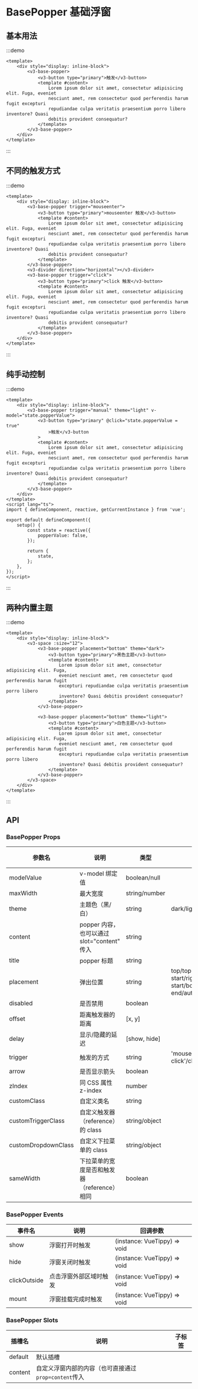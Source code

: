 # BasePopper 基础浮窗

## 基本用法

:::demo

```vue
<template>
	<div style="display: inline-block">
		<v3-base-popper>
			<v3-button type="primary">触发</v3-button>
			<template #content>
				Lorem ipsum dolor sit amet, consectetur adipisicing elit. Fuga, eveniet
				nesciunt amet, rem consectetur quod perferendis harum fugit excepturi
				repudiandae culpa veritatis praesentium porro libero inventore? Quasi
				debitis provident consequatur?
			</template>
		</v3-base-popper>
	</div>
</template>
```

:::

## 不同的触发方式

:::demo

```vue
<template>
	<div style="display: inline-block">
		<v3-base-popper trigger="mouseenter">
			<v3-button type="primary">mouseenter 触发</v3-button>
			<template #content>
				Lorem ipsum dolor sit amet, consectetur adipisicing elit. Fuga, eveniet
				nesciunt amet, rem consectetur quod perferendis harum fugit excepturi
				repudiandae culpa veritatis praesentium porro libero inventore? Quasi
				debitis provident consequatur?
			</template>
		</v3-base-popper>
		<v3-divider direction="horizontal"></v3-divider>
		<v3-base-popper trigger="click">
			<v3-button type="primary">click 触发</v3-button>
			<template #content>
				Lorem ipsum dolor sit amet, consectetur adipisicing elit. Fuga, eveniet
				nesciunt amet, rem consectetur quod perferendis harum fugit excepturi
				repudiandae culpa veritatis praesentium porro libero inventore? Quasi
				debitis provident consequatur?
			</template>
		</v3-base-popper>
	</div>
</template>
```

:::

## 纯手动控制

:::demo

```vue
<template>
	<div style="display: inline-block">
		<v3-base-popper trigger="manual" theme="light" v-model="state.popperValue">
			<v3-button type="primary" @click="state.popperValue = true"
				>触发</v3-button
			>
			<template #content>
				Lorem ipsum dolor sit amet, consectetur adipisicing elit. Fuga, eveniet
				nesciunt amet, rem consectetur quod perferendis harum fugit excepturi
				repudiandae culpa veritatis praesentium porro libero inventore? Quasi
				debitis provident consequatur?
			</template>
		</v3-base-popper>
	</div>
</template>
<script lang="ts">
import { defineComponent, reactive, getCurrentInstance } from 'vue';

export default defineComponent({
	setup() {
		const state = reactive({
			popperValue: false,
		});

		return {
			state,
		};
	},
});
</script>
```

:::

## 两种内置主题

:::demo

```vue
<template>
	<div style="display: inline-block">
		<v3-space :size="12">
			<v3-base-popper placement="bottom" theme="dark">
				<v3-button type="primary">黑色主题</v3-button>
				<template #content>
					Lorem ipsum dolor sit amet, consectetur adipisicing elit. Fuga,
					eveniet nesciunt amet, rem consectetur quod perferendis harum fugit
					excepturi repudiandae culpa veritatis praesentium porro libero
					inventore? Quasi debitis provident consequatur?
				</template>
			</v3-base-popper>

			<v3-base-popper placement="bottom" theme="light">
				<v3-button type="primary">白色主题</v3-button>
				<template #content>
					Lorem ipsum dolor sit amet, consectetur adipisicing elit. Fuga,
					eveniet nesciunt amet, rem consectetur quod perferendis harum fugit
					excepturi repudiandae culpa veritatis praesentium porro libero
					inventore? Quasi debitis provident consequatur?
				</template>
			</v3-base-popper>
		</v3-space>
	</div>
</template>
```

:::

## API

### BasePopper Props

| 参数名              | 说明                                        | 类型          | 可选值                                                                                                                             | 默认值     | 必填 |
| ------------------- | ------------------------------------------- | ------------- | ---------------------------------------------------------------------------------------------------------------------------------- | ---------- | ---- |
| modelValue          | v-model 绑定值                              | boolean/null  |                                                                                                                                    | null       |      |
| maxWidth            | 最大宽度                                    | string/number |                                                                                                                                    | 300        |      |
| theme               | 主题色（黑/白）                             | string        | dark/light                                                                                                                         | dark       |      |
| content             | popper 内容，也可以通过 slot="content" 传入 | string        |                                                                                                                                    |            |      |
| title               | popper 标题                                 | string        |                                                                                                                                    |            |      |
| placement           | 弹出位置                                    | string        | top/top-start/top-end/right/right-start/right-end/bottom/bottom-start/bottom-end/left/left-start/left-end/auto/auto-start/auto-end | top        |      |
| disabled            | 是否禁用                                    | boolean       |                                                                                                                                    | false      |      |
| offset              | 距离触发器的距离                            | [x, y]        |                                                                                                                                    | [0, 10]    |      |
| delay               | 显示/隐藏的延迟                             | [show, hide]  |                                                                                                                                    | [0, 0]     |      |
| trigger             | 触发的方式                                  | string        | 'mouseenter focus'/'mouseenter click'/click/mouseenter/focusin/manual                                                              | mouseenter |      |
| arrow               | 是否显示箭头                                | boolean       |                                                                                                                                    | true       |      |
| zIndex              | 同 CSS 属性 z-index                         | number        |                                                                                                                                    |            |      |
| customClass         | 自定义类名                                  | string        |                                                                                                                                    |            |      |
| customTriggerClass  | 自定义触发器（reference）的 class           | string/object |                                                                                                                                    |            |      |
| customDropdownClass | 自定义下拉菜单的 class                      | string/object |                                                                                                                                    |            |      |
| sameWidth           | 下拉菜单的宽度是否和触发器（reference）相同 | boolean       |                                                                                                                                    | false      |      |

### BasePopper Events

| 事件名       | 说明                   | 回调参数                     |
| ------------ | ---------------------- | ---------------------------- |
| show         | 浮窗打开时触发         | (instance: VueTippy) => void |
| hide         | 浮窗关闭时触发         | (instance: VueTippy) => void |
| clickOutside | 点击浮窗外部区域时触发 | (instance: VueTippy) => void |
| mount        | 浮窗挂载完成时触发     | (instance: VueTippy) => void |

### BasePopper Slots

| 插槽名  | 说明                                                 | 子标签 |
| ------- | ---------------------------------------------------- | ------ |
| default | 默认插槽                                             |        |
| content | 自定义浮窗内部的内容（也可直接通过`prop=content`传入 |        |
